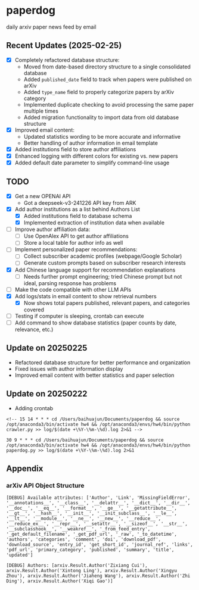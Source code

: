 # paperdog
daily arxiv paper news feed by email

## Recent Updates (2025-02-25)
- [x] Completely refactored database structure:
  - Moved from date-based directory structure to a single consolidated database
  - Added `published_date` field to track when papers were published on arXiv
  - Added `type_name` field to properly categorize papers by arXiv category
  - Implemented duplicate checking to avoid processing the same paper multiple times
  - Added migration functionality to import data from old database structure
- [x] Improved email content:
  - Updated statistics wording to be more accurate and informative
  - Better handling of author information in email template
- [x] Added institutions field to store author affiliations
- [x] Enhanced logging with different colors for existing vs. new papers
- [x] Added default date parameter to simplify command-line usage

## TODO
- [x] Get a new OPENAI API
  - Got a deepseek-v3-241226 API key from ARK
- [x] Add author institutions as a list behind Authors List
  - [x] Added institutions field to database schema
  - [x] Implemented extraction of institution data when available
- [ ] Improve author affiliation data:
  - [ ] Use OpenAlex API to get author affiliations
  - [ ] Store a local table for author info as well
- [ ] Implement personalized paper recommendations:
  - [ ] Collect subscriber academic profiles (webpage/Google Scholar)
  - [ ] Generate custom prompts based on subscriber research interests
- [x] Add Chinese language support for recommendation explanations
  - [ ] Needs further prompt engineering; tried Chinese prompt but not ideal, parsing response has problems
- [ ] Make the code compatible with other LLM APIs 
- [x] Add logs/stats in email content to show retrieval numbers
  - [x] Now shows total papers published, relevant papers, and categories covered
- [ ] Testing if computer is sleeping, crontab can execute
- [ ] Add command to show database statistics (paper counts by date, relevance, etc.)

## Update on 20250225
- Refactored database structure for better performance and organization
- Fixed issues with author information display
- Improved email content with better statistics and paper selection

## Update on 20250222
- Adding crontab
```
<!-- 15 14 * * * cd /Users/baihuajun/Documents/paperdog && source /opt/anaconda3/bin/activate hw4 && /opt/anaconda3/envs/hw4/bin/python crawler.py >> log/$(date +\%Y-\%m-\%d).log 2>&1 -->

30 9 * * * cd /Users/baihuajun/Documents/paperdog && source /opt/anaconda3/bin/activate hw4 && /opt/anaconda3/envs/hw4/bin/python paperdog.py >> log/$(date +\%Y-\%m-\%d).log 2>&1
```

## Appendix

### arXiv API Object Structure
```
[DEBUG] Available attributes: ['Author', 'Link', 'MissingFieldError', '__annotations__', '__class__', '__delattr__', '__dict__', '__dir__', '__doc__', '__eq__', '__format__', '__ge__', '__getattribute__', '__gt__', '__hash__', '__init__', '__init_subclass__', '__le__', '__lt__', '__module__', '__ne__', '__new__', '__reduce__', '__reduce_ex__', '__repr__', '__setattr__', '__sizeof__', '__str__', '__subclasshook__', '__weakref__', '_from_feed_entry', '_get_default_filename', '_get_pdf_url', '_raw', '_to_datetime', 'authors', 'categories', 'comment', 'doi', 'download_pdf', 'download_source', 'entry_id', 'get_short_id', 'journal_ref', 'links', 'pdf_url', 'primary_category', 'published', 'summary', 'title', 'updated']

[DEBUG] Authors: [arxiv.Result.Author('Zixiang Cui'), arxiv.Result.Author('Xintong Ling'), arxiv.Result.Author('Xingyu Zhou'), arxiv.Result.Author('Jiaheng Wang'), arxiv.Result.Author('Zhi Ding'), arxiv.Result.Author('Xiqi Gao')]